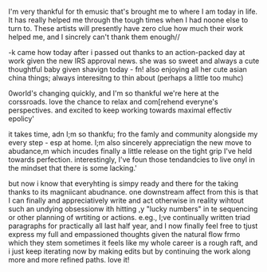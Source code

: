 I'm very thankful for th emusic that's brought me to where I am today in life. It has really helped me through the tough times when I had noone else to turn to. These artists will presently have zero clue how much their work helped me, and I sincrely can't thank them enough//

-k came how today after i passed out thanks to an action-packed day at work given the new IRS approval news. she was so sweet and always a cute thoughtful baby given shavign today - fn! also enjoying all her cute asian china things; always interesitng to thin about (perhaps a little too muhc)

0world's changing quickly, and I'm so thankful we're here at the corssroads. love the chance to relax and com[rehend everyne's perspectives. and excited to keep working towards maximal effectiv epolicy'

it takes time, adn I;m so thankfu; fro the famly and community alongside my every step - esp at home. I;m also sincerely appreciatign the new move to abudance,m which incudes finally a little release on the tight grip I've held towards perfection. interestingly, I've foun those tendandcies to live onyl in the mindset that there is some lacking.'

but now i know that everyhting is simpy ready and there for the taking thanks to its magniicant abudnance. one downstream affect from this is that I can finally and appreciatively write and act otherwise in reality wihtout such an undying obsessionw ith hitting ,y "lucky numbers" in te sequencing or other planning of wrtiting or actions. e.eg., I;ve continually written triad paragraphs for practically all last half year, and I now finally feel free to tjust express my full and empassioned thoughts given the natural flow frmo which they stem  sometimes it feels like my whole career is a rough raft, and i just keep iterating now by making edits but by continuing the work along more and more refined paths. love it!
